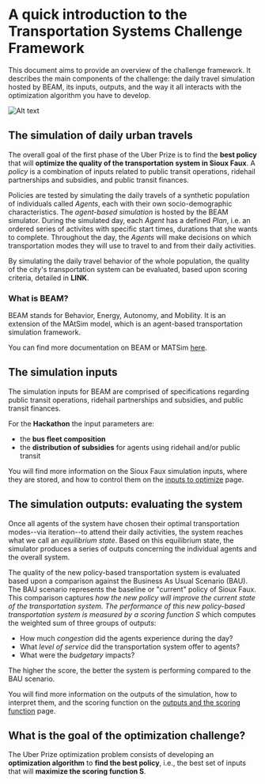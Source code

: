 # A quick introduction to the Transportation Systems Challenge Framework

This document aims to provide an overview of the challenge framework. It describes the main components of the challenge: the daily travel simulation hosted by BEAM, its inputs, outputs, and the way it all interacts with the optimization algorithm you have to develop.   

![Alt text](https://github.com/vgolfier/Uber-Prize-Starter-Kit/blob/master/Images/Simulation_Framework.png)

## The simulation of daily urban travels

The overall goal of the first phase of the Uber Prize is to find the **best policy** that will **optimize the quality of the  transportation system in Sioux Faux**. A *policy* is a combination of inputs related to public transit operations, ridehail partnerships and subsidies, and public transit finances.

Policies are tested by simulating the daily travels of a synthetic population of individuals called *Agents*, each with their own socio-demographic characteristics. The *agent-based simulation* is hosted by the BEAM simulator. During the simulated day, each *Agent* has a defined *Plan*, i.e. an ordered series of activites with specific start times, durations that she wants to complete. Throughout the day, the *Agents* will make decisions on which transportation modes they will use to travel to and from their daily activities. 

By simulating the daily travel behavior of the whole population, the quality of the city's transportation system can be evaluated, based upon scoring criteria, detailed in **LINK**.

### What is BEAM?

BEAM stands for Behavior, Energy, Autonomy, and Mobility. It is an extension of the MAtSim model, which is an agent-based transportation simulation framework. 

You can find more documentation on BEAM or MATSim [here](https://beam.readthedocs.io/en/latest/about.html#overview).

## The simulation inputs

The simulation inputs for BEAM are comprised of specifications regarding public transit operations, ridehail partnerships and subsidies, and public transit finances.

For the **Hackathon** the input parameters are:
* the **bus fleet composition**
* the **distribution of subsidies** for agents using ridehail and/or public transit

You will find more information on the Sioux Faux simulation inputs, where they are stored, and how to control them on the [inputs to optimize](https://github.com/vgolfier/Uber-Prize-Starter-Kit-/blob/master/docs/Which-inputs-should-I-optimize%3F.md) page.

## The simulation outputs: evaluating the system 

Once all agents of the system have chosen their optimal transportation modes--via iteration--to attend their daily activities, the system reaches what we call an *equilibrium state*. Based on this equilibrium state, the simulator produces a series of outputs concerning the individual agents and the overall system. 

The quality of the new policy-based transportation system is evaluated based upon a comparison against the Business As Usual Scenario (BAU). The BAU scenario represents the baseline or "current" policy of Sioux Faux. This comparison captures **how the new policy will improve the current state of the transportation system*.
The performance of this new policy-based transportation system is measured by a *scoring function S** which computes the weighted sum of three groups of outputs:

* How much *congestion* did the agents experience during the day? 
* What *level of service* did the transportation system offer to agents? 
* What were the *budgetary* impacts?

The higher the score, the better the system is performing compared to the BAU scenario.

You will find more information on the outputs of the simulation, how to interpret them, and the scoring function on the [outputs and the scoring function](https://github.com/vgolfier/Uber-Prize-Starter-Kit/blob/master/docs/Understanding_the_outputs_and_the%20scoring_function.md) page.

## What is the goal of the optimization challenge?  

The Uber Prize optimization problem consists of developing an **optimization algorithm** to **find the best policy**, i.e., the best set of inputs that will **maximize the scoring function S**.
